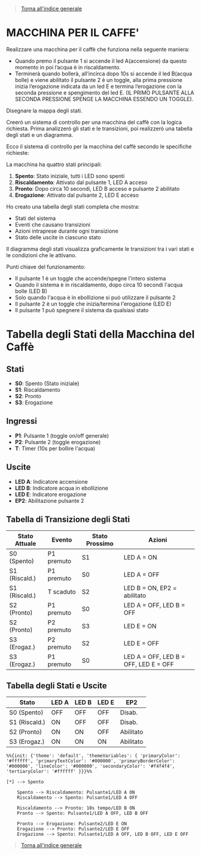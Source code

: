 >[Torna all'indice generale](index.md)

# **MACCHINA PER IL CAFFE'**

Realizzare una macchina per il caffè che funziona nella seguente maniera:
- Quando premo il pulsante 1 si accende il led A(accensione) da questo momento in poi l’acqua è in riscaldamento.
- Terminerà quando bollerà, all’incirca dopo 10s si accende il led B(acqua bolle) e viene abilitato il pulsante 2 è un toggle, alla prima pressione inizia l’erogazione indicata da un led E e termina l’erogazione con la seconda pressione e spengimento del led E.
(IL PRIMO PULSANTE ALLA SECONDA PRESSIONE SPENGE LA MACCHINA ESSENDO UN TOGGLE).

Disegnare la mappa degli stati.

Creerò un sistema di controllo per una macchina del caffè con la logica richiesta. Prima analizzerò gli stati e le transizioni, poi realizzerò una tabella degli stati e un diagramma.

Ecco il sistema di controllo per la macchina del caffè secondo le specifiche richieste:

La macchina ha quattro stati principali:
1. **Spento**: Stato iniziale, tutti i LED sono spenti
2. **Riscaldamento**: Attivato dal pulsante 1, LED A acceso
3. **Pronto**: Dopo circa 10 secondi, LED B acceso e pulsante 2 abilitato
4. **Erogazione**: Attivato dal pulsante 2, LED E acceso

Ho creato una tabella degli stati completa che mostra:
- Stati del sistema
- Eventi che causano transizioni
- Azioni intraprese durante ogni transizione
- Stato delle uscite in ciascuno stato

Il diagramma degli stati visualizza graficamente le transizioni tra i vari stati e le condizioni che le attivano.

Punti chiave del funzionamento:
- Il pulsante 1 è un toggle che accende/spegne l'intero sistema
- Quando il sistema è in riscaldamento, dopo circa 10 secondi l'acqua bolle (LED B)
- Solo quando l'acqua è in ebollizione si può utilizzare il pulsante 2
- Il pulsante 2 è un toggle che inizia/termina l'erogazione (LED E)
- Il pulsante 1 può spegnere il sistema da qualsiasi stato

# Tabella degli Stati della Macchina del Caffè

## Stati
- **S0**: Spento (Stato iniziale)
- **S1**: Riscaldamento
- **S2**: Pronto
- **S3**: Erogazione

## Ingressi
- **P1**: Pulsante 1 (toggle on/off generale)
- **P2**: Pulsante 2 (toggle erogazione)
- **T**: Timer (10s per bollire l'acqua)

## Uscite
- **LED A**: Indicatore accensione
- **LED B**: Indicatore acqua in ebollizione
- **LED E**: Indicatore erogazione
- **EP2**: Abilitazione pulsante 2

## **Tabella di Transizione degli Stati**

| Stato Attuale | Evento      | Stato Prossimo | Azioni                           |
|---------------|-------------|----------------|----------------------------------|
| S0 (Spento)   | P1 premuto  | S1             | LED A = ON                       |
| S1 (Riscald.) | P1 premuto  | S0             | LED A = OFF                      |
| S1 (Riscald.) | T scaduto   | S2             | LED B = ON, EP2 = abilitato      |
| S2 (Pronto)   | P1 premuto  | S0             | LED A = OFF, LED B = OFF         |
| S2 (Pronto)   | P2 premuto  | S3             | LED E = ON                       |
| S3 (Erogaz.)  | P2 premuto  | S2             | LED E = OFF                      |
| S3 (Erogaz.)  | P1 premuto  | S0             | LED A = OFF, LED B = OFF, LED E = OFF |

## **Tabella degli Stati e Uscite**

| Stato         | LED A | LED B | LED E | EP2      |
|---------------|-------|-------|-------|----------|
| S0 (Spento)   | OFF   | OFF   | OFF   | Disab.   |
| S1 (Riscald.) | ON    | OFF   | OFF   | Disab.   |
| S2 (Pronto)   | ON    | ON    | OFF   | Abilitato|
| S3 (Erogaz.)  | ON    | ON    | ON    | Abilitato|

```mermaid
%%{init: {'theme': 'default', 'themeVariables': { 'primaryColor': '#ffffff', 'primaryTextColor': '#000000', 'primaryBorderColor': '#000000', 'lineColor': '#000000', 'secondaryColor': '#f4f4f4', 'tertiaryColor': '#ffffff' }}}%%

[*] --> Spento
    
    Spento --> Riscaldamento: Pulsante1/LED A ON
    Riscaldamento --> Spento: Pulsante1/LED A OFF
    
    Riscaldamento --> Pronto: 10s tempo/LED B ON
    Pronto --> Spento: Pulsante1/LED A OFF, LED B OFF
    
    Pronto --> Erogazione: Pulsante2/LED E ON
    Erogazione --> Pronto: Pulsante2/LED E OFF
    Erogazione --> Spento: Pulsante1/LED A OFF, LED B OFF, LED E OFF
```

>[Torna all'indice generale](index.md)
